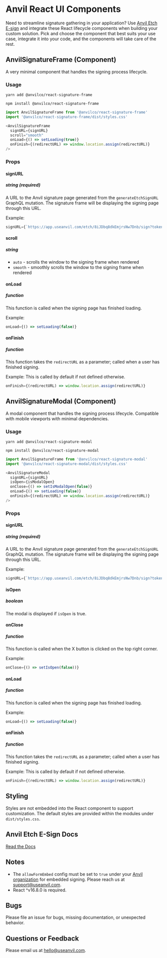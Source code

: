 # Anvil React UI Components

Need to streamline signature gathering in your application? Use [Anvil Etch E-sign](https://www.useanvil.com/etch-free-e-signatures) and integrate these React lifecycle components when building your custom solution. Pick and choose the component that best suits your use case, integrate it into your code, and the components will take care of the rest.

## AnvilSignatureFrame (Component)
A very minimal component that handles the signing process lifecycle.

### Usage
```
yarn add @anvilco/react-signature-frame
```
```
npm install @anvilco/react-signature-frame
```

```js
import AnvilSignatureFrame from '@anvilco/react-signature-frame'
import '@anvilco/react-signature-frame/dist/styles.css'

<AnvilSignatureFrame
  signURL={signURL}
  scroll="smooth"
  onLoad={() => setLoading(true)}
  onFinish={(redirectURL) => window.location.assign(redirectURL)}
/>
```

### Props

#### signURL
##### string (required)
A URL to the Anvil signature page generated from the `generateEtchSignURL` GraphQL mutation. The signature frame will be displaying the signing page through this URL.

Example:
```js
signURL={`https://app.useanvil.com/etch/8iJDbq8dkEmjrsNw7Dnb/sign?token=dsa...`}
```

#### scroll
##### string
* `auto` - scrolls the window to the signing frame when rendered
* `smooth` - smoothly scrolls the window to the signing frame when rendered

#### onLoad
##### function
This function is called when the signing page has finished loading.

Example:
```js
onLoad={() => setLoading(false)}
```

#### onFinish
##### function
This function takes the `redirectURL` as a parameter; called when a user has finished signing.

Example:
This is called by default if not defined otherwise.
```js
onFinish={(redirectURL) => window.location.assign(redirectURL)}
```


## AnvilSignatureModal (Component)
A modal component that handles the signing process lifecycle. Compatible with mobile viewports with minimal dependencies.

### Usage
```
yarn add @anvilco/react-signature-modal
```
```
npm install @anvilco/react-signature-modal
```

```js
import AnvilSignatureFrame from '@anvilco/react-signature-modal'
import '@anvilco/react-signature-modal/dist/styles.css'

<AnvilSignatureModal
  signURL={signURL}
  isOpen={isModalOpen}
  onClose={() => setIsModalOpen(false)}
  onLoad={() => setLoading(false)}
  onFinish={(redirectURL) => window.location.assign(redirectURL)}
/>
```

### Props

#### signURL
##### string (required)
A URL to the Anvil signature page generated from the `generateEtchSignURL` GraphQL mutation. The signature frame will be displaying the signing page through this URL.

Example:
```js
signURL={`https://app.useanvil.com/etch/8iJDbq8dkEmjrsNw7Dnb/sign?token=dsa...`}
```

#### isOpen
##### boolean
The modal is displayed if `isOpen` is true.

#### onClose
##### function
This function is called when the X button is clicked on the top right corner.

Example:
```js
onClose={() => setIsOpen(false))}
```

#### onLoad
##### function
This function is called when the signing page has finished loading.

Example:
```js
onLoad={() => setLoading(false)}
```

#### onFinish
##### function
This function takes the `redirectURL` as a parameter; called when a user has finished signing.

Example:
This is called by default if not defined otherwise.
```js
onFinish={(redirectURL) => window.location.assign(redirectURL)}
```


## Styling

Styles are not embedded into the React component to support customization. The default styles are provided within the modules under `dist/styles.css`.

## Anvil Etch E-Sign Docs

[Read the Docs](https://www.useanvil.com/docs/api/e-signatures)


## Notes

* The `allowFormEmbed` config must be set to `true` under your [Anvil organization](https://useanvil.com) for embedded signing. Please reach us at [support@useanvil.com](mailto:hello@useanvil.com).
* React ^v16.8.0 is required.


## Bugs

Please file an issue for bugs, missing documentation, or unexpected behavior.


## Questions or Feedback

Please email us at [hello@useanvil.com](mailto:hello@useanvil.com).
